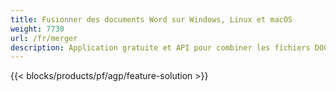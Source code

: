 ```yaml
---
title: Fusionner des documents Word sur Windows, Linux et macOS 
weight: 7730
url: /fr/merger
description: Application gratuite et API pour combiner les fichiers DOC, DOCX, RTF, DOT, DOTX, DOTM
---
```


{{< blocks/products/pf/agp/feature-solution >}} 

